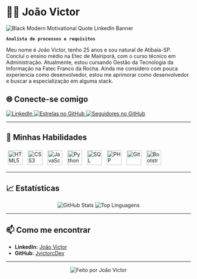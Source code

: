 # 👨‍💻 João Victor

![Black Modern Motivational Quote LinkedIn Banner](https://github.com/user-attachments/assets/359cfffd-b2e1-4c6b-b738-57393848303b)

**`Analista de processos e requisitos`**

Meu nome é João Victor, tenho 25 anos e sou natural de Atibaia-SP. Concluí o ensino médio na Etec de Mairiporã, com o curso técnico em Administração. Atualmente, estou cursando Gestão da Tecnologia da Informação na Fatec Franco da Rocha. Ainda me considero com pouca experiencia como desenvolvedor, estou me aprimorar como desenvolvedor e buscar a especialização em alguma stack.

## 🌐 Conecte-se comigo

<p align="left">
  <a href="https://www.linkedin.com/in/jo%C3%A3o-victor-campos-de-oliveira-a47b1328b/">
    <img alt="LinkedIn" src="https://img.shields.io/badge/LinkedIn-0A66C2?style=for-the-badge&logo=linkedin&logoColor=white" />
  </a>
  <a href="https://github.com/JvictorcDev?tab=repositories&sort=stargazers">
    <img alt="Estrelas no GitHub" src="https://img.shields.io/github/stars/JvictorcDev?color=1E3A8A&style=for-the-badge&logo=github&logoColor=white&label=Estrelas" />
  </a>
  <a href="https://github.com/JvictorcDev?tab=followers">
    <img alt="Seguidores no GitHub" src="https://img.shields.io/github/followers/JvictorcDev?color=1E3A8A&style=for-the-badge&logo=github&logoColor=white&label=Seguidores" />
  </a>
</p>

---

## 🚀 Minhas Habilidades

<div align="left">
  <img src="https://cdn.jsdelivr.net/gh/devicons/devicon/icons/html5/html5-original.svg" alt="HTML5" width="40" style="padding:5px"/>
  <img src="https://cdn.jsdelivr.net/gh/devicons/devicon/icons/css3/css3-original.svg" alt="CSS3" width="40" style="padding:5px"/>
  <img src="https://cdn.jsdelivr.net/gh/devicons/devicon/icons/javascript/javascript-original.svg" alt="JavaScript" width="40" style="padding:5px"/>
  <img src="https://cdn.jsdelivr.net/gh/devicons/devicon/icons/python/python-original.svg" alt="Python" width="40" style="padding:5px"/>
  <img src="https://cdn.jsdelivr.net/gh/devicons/devicon/icons/mysql/mysql-original.svg" alt="SQL" width="40" style="padding:5px"/>
  <img src="https://cdn.jsdelivr.net/gh/devicons/devicon/icons/php/php-original.svg" alt="PHP" width="40" style="padding:5px"/>
  <img src="https://cdn.jsdelivr.net/gh/devicons/devicon/icons/git/git-original.svg" alt="Git" width="40" style="padding:5px"/>
  <img src="https://cdn.jsdelivr.net/gh/devicons/devicon/icons/bootstrap/bootstrap-plain.svg" alt="Bootstrap" width="40" style="padding:5px"/>
</div>

---

## 📈 Estatísticas

<p align="center">
  <img src="https://github-readme-stats.vercel.app/api?username=JvictorcDev&show_icons=true&theme=blue&include_all_commits=true&locale=pt-br" alt="GitHub Stats" />
  <img src="https://github-readme-stats.vercel.app/api/top-langs/?username=JvictorcDev&theme=blue&layout=compact&langs_count=8" alt="Top Linguagens" />
</p>

---

## 📫 Como me encontrar

- **LinkedIn:** [João Victor](https://www.linkedin.com/in/jo%C3%A3o-victor-campos-de-oliveira-a47b1328b/)
- **GitHub:** [JvictorcDev](https://github.com/JvictorcDev)

---

<p align="center">
  <img src="https://img.shields.io/badge/Feito%20por-João%20Victor-1E3A8A?style=for-the-badge&logo=github&logoColor=white" alt="Feito por João Victor" />
</p>
